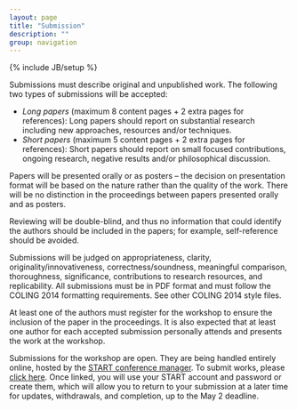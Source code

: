 ```yaml
---
layout: page
title: "Submission"
description: ""
group: navigation
---
```

{% include JB/setup %}

Submissions must describe original and unpublished work.
The following two types of submissions will be accepted:

- *Long papers* (maximum 8 content pages + 2 extra pages for references): Long papers should report on substantial research including new approaches, resources and/or techniques.
- *Short papers* (maximum 5 content pages + 2 extra pages for references): Short papers should report on small focused contributions, ongoing research, negative results and/or philosophical discussion.

Papers will be presented orally or as posters – the decision on presentation format will be based on the nature rather than the quality of the work. There will be no distinction in the proceedings between papers presented orally and as posters.

Reviewing will be double-blind, and thus no information that could identify the authors should be included in the papers; for example, self-reference should be avoided.

Submissions will be judged on appropriateness, clarity, originality/innovativeness, correctness/soundness, meaningful comparison, thoroughness, significance, contributions to research resources, and replicability. All submissions must be in PDF format and must follow the COLING 2014 formatting requirements. See other COLING 2014 style files.

At least one of the authors must register for the workshop to ensure the inclusion of the paper in the proceedings. It is also expected that at least one author for each accepted submission personally attends and presents the work at the workshop.

Submissions for the workshop are open. They are being handled entirely online, hosted by the [START conference manager](https://www.softconf.com/coling2014/WS-11/). To submit works, please [click here](https://www.softconf.com/coling2014/WS-11/). Once linked, you will use your START account and password or create them, which will allow you to return to your submission at a later time for updates, withdrawals, and completion, up to the May 2 deadline.
